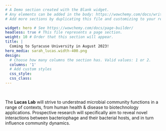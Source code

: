```yaml
---
# A Demo section created with the Blank widget.
# Any elements can be added in the body: https://wowchemy.com/docs/writing-markdown-latex/
# Add more sections by duplicating this file and customizing to your requirements.

widget: hero # See https://wowchemy.com/docs/page-builder/
headless: true # This file represents a page section.
weight: 10 # Order that this section will appear.
title: |
  Coming to Syracuse University in August 2023!
hero_media: sarah_lucas.width-400.png
design:
  # Choose how many columns the section has. Valid values: 1 or 2.
  columns: '1'
  # Add custom styles
  css_style:
  css_class:
---
```


<br>

The **Lucas Lab** will strive to understnad microbial community functions in a range of contexts, from human health & disease to biotechnology applications. Prospective research will specifically aim to reveal novel interactions between bacteriophage and their bacterial hosts, and in turn influence community dynamics.
